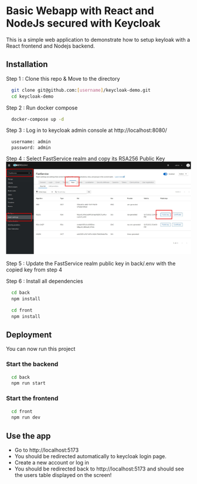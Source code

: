 # Basic Webapp with React and NodeJs secured with Keycloak

This is a simple web application to demonstrate how to setup keyloak with a React frontend and Nodejs backend.



## Installation

Step 1 : Clone this repo & Move to the directory
```bash
  git clone git@github.com:[username]/keycloak-demo.git
  cd keycloak-demo
```

Step 2 : Run docker compose
```bash
  docker-compose up -d
```

Step 3 : Log in to keycloak admin console at http://localhost:8080/
```
  username: admin
  password: admin
```

Step 4 : Select FastService realm and copy its RSA256 Public Key
![Keycloak admin console](./screenshots/publickey.jpg)

Step 5 : Update the FastService realm public key in back/.env with the copied key from step 4

Step 6 : Install all dependencies
```bash
  cd back
  npm install
```
```bash
  cd front
  npm install
```


## Deployment

You can now run this project
### Start the backend
```bash
  cd back
  npm run start
```
### Start the frontend
```bash
  cd front
  npm run dev
```

## Use the app
- Go to http://localhost:5173 
- You should be redirected automatically to keycloak login page.
- Create a new account or log in
- You should be redirected back to http://localhost:5173 and should see the users table displayed on the screen!  
